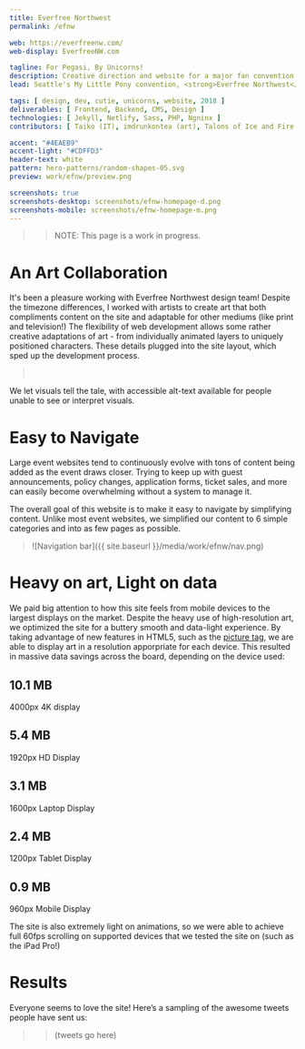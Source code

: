 ```yaml
---
title: Everfree Northwest
permalink: /efnw

web: https://everfreenw.com/
web-display: EverfreeNW.com

tagline: For Pegasi, By Unicorns!
description: Creative direction and website for a major fan convention.
lead: Seattle's My Little Pony convention, <strong>Everfree Northwest</strong>, reached out to me to develop and launch a site for their 2018 convention. This family-friendly event brings together fans of the <em>My Little Pony</em> franchise from around the world to share their passion for ponies, featuring show VIPs, hundreds of events, concerts, an artist alley, and more.

tags: [ design, dev, cutie, unicorns, website, 2018 ]
deliverables: [ Frontend, Backend, CMS, Design ]
technologies: [ Jekyll, Netlify, Sass, PHP, Ngninx ]
contributors: [ Taiko (IT), imdrunkontea (art), Talons of Ice and Fire (art), Christa D (art), KellyTheDrawingUnicorn (art) ]

accent: "#4EAEB9"
accent-light: "#CDFFD3"
header-text: white
pattern: hero-patterns/random-shapes-05.svg
preview: work/efnw/preview.png

screenshots: true
screenshots-desktop: screenshots/efnw-homepage-d.png
screenshots-mobile: screenshots/efnw-homepage-m.png
---
```


> > NOTE: This page is a work in progress.

# An Art Collaboration

It's been a pleasure working with Everfree Northwest design team! Despite the timezone differences, I worked with artists to create art that both compliments content on the site and adaptable for other mediums (like print and television!) The flexibility of web development allows some rather creative adaptations of art - from individually animated layers to uniquely positioned characters. These details plugged into the site layout, which sped up the development process.

<blockquote class="text-center accent-light-bg">
	<grid grid column-count="2" phone-column-count="1">
		<a href="" target="_blank" class=""><img src="{{ site.baseurl }}/media/work/efnw/page-guests.png" alt=""></a>
		<a href="" target="_blank" class=""><img src="{{ site.baseurl }}/media/work/efnw/page-badge.png" alt=""></a>
		<a href="" target="_blank" class=""><img src="{{ site.baseurl }}/media/work/efnw/page-footer.png" alt=""></a>
		<a href="" target="_blank" class=""><img src="{{ site.baseurl }}/media/work/efnw/page-hotel.png" alt=""></a>
	</grid>
</blockquote>

We let visuals tell the tale, with accessible alt-text available for people unable to see or interpret visuals.

# Easy to Navigate

Large event websites tend to continuously evolve with tons of content being added as the event draws closer. Trying to keep up with guest announcements, policy changes, application forms, ticket sales, and more can easily become overwhelming without a system to manage it.

The overall goal of this website is to make it easy to navigate by simplifying content. Unlike most event websites, we simplified our content to 6 simple categories and into as few pages as possible.

> ![Navigation bar]({{ site.baseurl }}/media/work/efnw/nav.png)

# Heavy on art, Light on data

We paid big attention to how this site feels from mobile devices to the largest displays on the market. Despite the heavy use of high-resolution art, we optimized the site for a buttery smooth and data-light experience. By taking advantage of new features in HTML5, such as the [picture tag](https://developer.mozilla.org/en-US/docs/Web/HTML/Element/picture), we are able to display art in a resolution apporpriate for each device. This resulted in massive data savings across the board, depending on the device used:

<grid column-count="3" phone-column-count="1">
	<div class="brick accent-bg">
		<h2>10.1 MB</h2>
		<p class="lead">4000px 4K display</p>
	</div>
	<div class="brick accent-bg">
		<h2>5.4 MB</h2>
		<p class="lead">1920px HD Display</p>
	</div>
	<div class="brick accent-bg">
		<h2>3.1 MB</h2>
		<p class="lead">1600px Laptop Display</p>
	</div>
	<div class="brick accent-bg">
		<h2>2.4 MB</h2>
		<p class="lead">1200px Tablet Display</p>
	</div>
	<div class="brick accent-bg">
		<h2>0.9 MB</h2>
		<p class="lead">960px Mobile Display</p>
	</div>
</grid>

The site is also extremely light on animations, so we were able to achieve full 60fps scrolling on supported devices that we tested the site on (such as the iPad Pro!)

# Results

Everyone seems to love the site! Here’s a sampling of the awesome tweets people have sent us:

> > (tweets go here)

